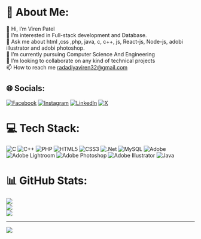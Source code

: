# 💫 About Me:
👋 Hi, I’m Viren Patel<br>👀 I’m interested in Full-stack development and Database.<br>💬 Ask me about html ,css ,php, java, c, c++, js, React-js, Node-js, adobi illustrator and adobi photoshop.<br>🌱 I’m currently pursuing Computer Science And Engineering<br>💞️ I’m looking to collaborate on any kind of technical projects<br>📫 How to reach me radadiyaviren32@gmail.com


## 🌐 Socials:
[![Facebook](https://img.shields.io/badge/Facebook-%231877F2.svg?logo=Facebook&logoColor=white)](https://facebook.com/https://www.facebook.com/profile.php?id=100093162650483&mibextid=ZbWKwL) [![Instagram](https://img.shields.io/badge/Instagram-%23E4405F.svg?logo=Instagram&logoColor=white)](https://instagram.com/https://www.instagram.com/webx_creation?igsh=MWh2dm9jdHA1N3I2cQ==) [![LinkedIn](https://img.shields.io/badge/LinkedIn-%230077B5.svg?logo=linkedin&logoColor=white)](https://linkedin.com/in/https://www.linkedin.com/company/the-webx-developers/) [![X](https://img.shields.io/badge/X-black.svg?logo=X&logoColor=white)](https://x.com/https://twitter.com/Webx_developers?t=aiIxAAwG43z8ABumOwigVg&s=09) 

# 💻 Tech Stack:
![C](https://img.shields.io/badge/c-%2300599C.svg?style=flat-square&logo=c&logoColor=white) ![C++](https://img.shields.io/badge/c++-%2300599C.svg?style=flat-square&logo=c%2B%2B&logoColor=white) ![PHP](https://img.shields.io/badge/php-%23777BB4.svg?style=flat-square&logo=php&logoColor=white) ![HTML5](https://img.shields.io/badge/html5-%23E34F26.svg?style=flat-square&logo=html5&logoColor=white) ![CSS3](https://img.shields.io/badge/css3-%231572B6.svg?style=flat-square&logo=css3&logoColor=white) ![.Net](https://img.shields.io/badge/.NET-5C2D91?style=flat-square&logo=.net&logoColor=white) ![MySQL](https://img.shields.io/badge/mysql-%2300000f.svg?style=flat-square&logo=mysql&logoColor=white) ![Adobe](https://img.shields.io/badge/adobe-%23FF0000.svg?style=flat-square&logo=adobe&logoColor=white) ![Adobe Lightroom](https://img.shields.io/badge/Adobe%20Lightroom-31A8FF.svg?style=flat-square&logo=Adobe%20Lightroom&logoColor=white) ![Adobe Photoshop](https://img.shields.io/badge/adobe%20photoshop-%2331A8FF.svg?style=flat-square&logo=adobe%20photoshop&logoColor=white) ![Adobe Illustrator](https://img.shields.io/badge/adobe%20illustrator-%23FF9A00.svg?style=flat-square&logo=adobe%20illustrator&logoColor=white) ![Java](https://img.shields.io/badge/java-%23ED8B00.svg?style=flat-square&logo=openjdk&logoColor=white)
# 📊 GitHub Stats:
![](https://github-readme-stats.vercel.app/api?username=VirenPatel2005&theme=nord&hide_border=false&include_all_commits=true&count_private=true)<br/>
![](https://github-readme-streak-stats.herokuapp.com/?user=VirenPatel2005&theme=nord&hide_border=false)<br/>
![](https://github-readme-stats.vercel.app/api/top-langs/?username=VirenPatel2005&theme=nord&hide_border=false&include_all_commits=true&count_private=true&layout=compact)

---
[![](https://visitcount.itsvg.in/api?id=VirenPatel2005&icon=0&color=0)](https://visitcount.itsvg.in)

<!-- Proudly created with GPRM ( https://gprm.itsvg.in ) -->
